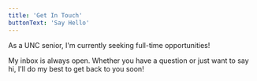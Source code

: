 ```yaml
---
title: 'Get In Touch'
buttonText: 'Say Hello'
---
```


As a UNC senior, I'm currently seeking full-time opportunities!

My inbox is always open. Whether you have a question or just want to say hi, I'll do my best to get back to you soon!
